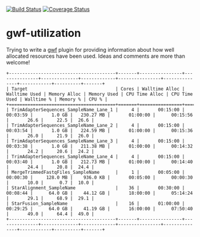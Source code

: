[![Build Status](https://travis-ci.org/micknudsen/gwf-utilization.svg?branch=master)](https://travis-ci.org/micknudsen/gwf-utilization) [![Coverage Status](https://coveralls.io/repos/github/micknudsen/gwf-utilization/badge.svg?branch=master)](https://coveralls.io/github/micknudsen/gwf-utilization?branch=master)

# gwf-utilization

Trying to write a [gwf](http://gwf.readthedocs.io/en/latest/) plugin for providing information about how well allocated resources have been used. Ideas and comments are more than welcome!

```
+----------------------------------------+-------+----------------+---------------+--------------+-------------+----------------+---------------+------------+----------+-------+
| Target                                 | Cores | Walltime Alloc | Walltime Used | Memory Alloc | Memory Used | CPU Time Alloc | CPU Time Used | Walltime % | Memory % | CPU % |
+========================================+=======+================+===============+==============+=============+================+===============+============+==========+=======+
| TrimAdapterSequences_SampleName_Lane_1 |     4 |       00:15:00 |      00:03:59 |       1.0 GB |   230.27 MB |       01:00:00 |      00:15:56 |       26.6 |     22.5 |  26.6 |
| TrimAdapterSequences_SampleName_Lane_2 |     4 |       00:15:00 |      00:03:54 |       1.0 GB |   224.59 MB |       01:00:00 |      00:15:36 |       26.0 |     21.9 |  26.0 |
| TrimAdapterSequences_SampleName_Lane_3 |     4 |       00:15:00 |      00:03:38 |       1.0 GB |   211.38 MB |       01:00:00 |      00:14:32 |       24.2 |     20.6 |  24.2 |
| TrimAdapterSequences_SampleName_Lane_4 |     4 |       00:15:00 |      00:03:40 |       1.0 GB |   212.73 MB |       01:00:00 |      00:14:40 |       24.4 |     20.8 |  24.4 |
| MergeTrimmedFastqFiles_SampleName      |     1 |       00:05:00 |      00:00:30 |     128.0 MB |    936.0 KB |       00:05:00 |      00:00:30 |       10.0 |      0.7 |  10.0 |
| StarAlignment_SampleName               |    36 |       00:30:00 |      00:08:44 |      64.0 GB |    44.12 GB |       18:00:00 |      05:14:24 |       29.1 |     68.9 |  29.1 |
| StarFusion_SampleName                  |    16 |       01:00:00 |      00:29:25 |      64.0 GB |    41.19 GB |       16:00:00 |      07:50:40 |       49.0 |     64.4 |  49.0 |
+----------------------------------------+-------+----------------+---------------+--------------+-------------+----------------+---------------+------------+----------+-------+
```
